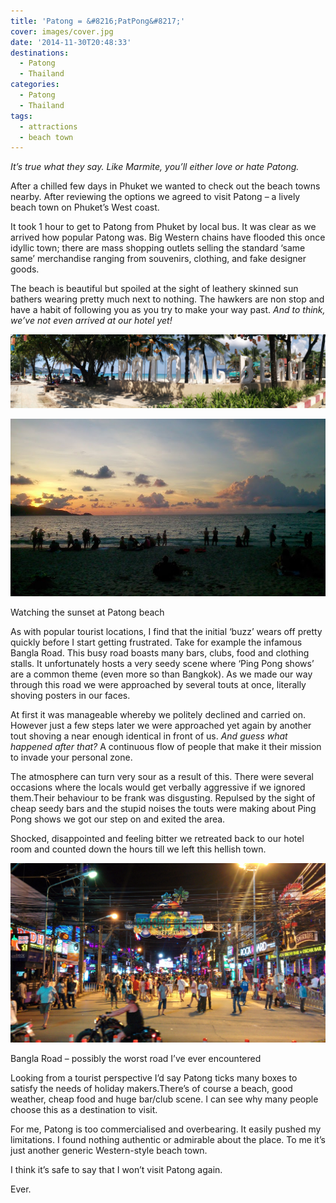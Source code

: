 ```yaml
---
title: 'Patong = &#8216;PatPong&#8217;'
cover: images/cover.jpg
date: '2014-11-30T20:48:33'
destinations:
  - Patong
  - Thailand
categories:
  - Patong
  - Thailand
tags:
  - attractions
  - beach town
---
```

_It’s true what they say. Like Marmite, you’ll either love or hate Patong._

After a chilled few days in Phuket we wanted to check out the beach towns nearby. After reviewing the options we agreed to visit Patong – a lively beach town on Phuket’s West coast.

It took 1 hour to get to Patong from Phuket by local bus. It was clear as we arrived how popular Patong was. Big Western chains have flooded this once idyllic town; there are mass shopping outlets selling the standard ‘same same’ merchandise ranging from souvenirs, clothing, and fake designer goods.

The beach is beautiful but spoiled at the sight of leathery skinned sun bathers wearing pretty much next to nothing. The hawkers are non stop and have a habit of following you as you try to make your way past. _And to think, we’ve not even arrived at our hotel yet!_

![](images/15645349413_6094f9f1b9_k_d.jpg)

![](images/DSC_0421.jpg)

Watching the sunset at Patong beach

As with popular tourist locations, I find that the initial ‘buzz’ wears off pretty quickly before I start getting frustrated. Take for example the infamous Bangla Road. This busy road boasts many bars, clubs, food and clothing stalls. It unfortunately hosts a very seedy scene where ‘Ping Pong shows’ are a common theme (even more so than Bangkok). As we made our way through this road we were approached by several touts at once, literally shoving posters in our faces.

At first it was manageable whereby we politely declined and carried on. However just a few steps later we were approached yet again by another tout shoving a near enough identical in front of us. _And guess what happened after that?_ A continuous flow of people that make it their mission to invade your personal zone.

The atmosphere can turn very sour as a result of this. There were several occasions where the locals would get verbally aggressive if we ignored them.Their behaviour to be frank was disgusting. Repulsed by the sight of cheap seedy bars and the stupid noises the touts were making about Ping Pong shows we got our step on and exited the area.

Shocked, disappointed and feeling bitter we retreated back to our hotel room and counted down the hours till we left this hellish town.

![](images/16079368347_8851b46b53_o_d.jpg)

Bangla Road – possibly the worst road I’ve ever encountered

Looking from a tourist perspective I’d say Patong ticks many boxes to satisfy the needs of holiday makers.There’s of course a beach, good weather, cheap food and huge bar/club scene. I can see why many people choose this as a destination to visit.

For me, Patong is too commercialised and overbearing. It easily pushed my limitations. I found nothing authentic or admirable about the place. To me it’s just another generic Western-style beach town.

I think it’s safe to say that I won’t visit Patong again.

Ever.
